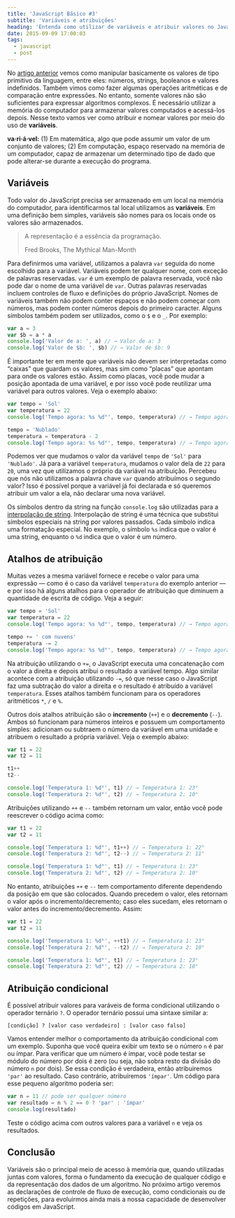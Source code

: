 ```yaml
---
title: 'JavaScript Básico #3'
subtitle: 'Variáveis e atribuições'
heading: 'Entenda como utilizar de variáveis e atribuir valores no JavaScript.'
date: 2015-09-09 17:00:03
tags:
  - javascript
  - post
---
```


No [artigo anterior](https://maxroecker.github.io/posts/2015-09-01-javascript-basico-2/) vemos como manipular basicamente os valores de tipo primitivo da linguagem, entre eles: números, strings, booleanos e valores indefinidos. Também vimos como fazer algumas operações aritméticas e de comparação entre expressões. No entanto, somente valores não são suficientes para expressar algoritmos complexos. É necessário utilizar a memória do computador para armazenar valores computados e acessá-los depois. Nesse texto vamos ver como atribuir e nomear valores por meio do uso de **variáveis**.

<aside>
<p>
<strong>va·ri·á·vel:</strong> (1) Em matemática, algo que pode assumir um valor de um conjunto de valores; (2) Em computação, espaço reservado na memória de um computador, capaz de armazenar um determinado tipo de dado que pode alterar-se durante a execução do programa.
</p>
</aside>

## Variáveis

Todo valor do JavaScript precisa ser armazenado em um local na memória do computador, para identificarmos tal local utilizamos as **variáveis**. Em uma definição bem simples, variáveis são nomes para os locais onde os valores são armazenados.

<blockquote>
  <p>
    A representação é a essência da programação.
  </p>
  <footer>Fred Brooks, The Mythical Man-Month</footer>
</blockquote>

Para definirmos uma variável, utilizamos a palavra `var` seguida do nome escolhido para a variável. Variáveis podem ter qualquer nome, com exceção de palavras reservadas. `var` é um exemplo de palavra reservada, você não pode dar o nome de uma variável de `var`. Outras palavras reservadas incluem controles de fluxo e definições do próprio JavaScript. Nomes de variáveis também não podem conter espaços e não podem começar com números, mas podem conter números depois do primeiro caracter. Alguns símbolos também podem ser utilizados, como o `$` e o `_`. Por exemplo:

```js
var a = 3
var $b = a * a
console.log('Valor de a: ', a) // → Valor de a: 3
console.log('Valor de $b: ', $b) // → Valor de $b: 9
```

É importante ter em mente que variáveis não devem ser interpretadas como “caixas” que guardam os valores, mas sim como “placas” que apontam para onde os valores estão. Assim como placas, você pode mudar a posição apontada de uma variável, e por isso você pode reutilizar uma variável para outros valores. Veja o exemplo abaixo:

```js
var tempo = 'Sol'
var temperatura = 22
console.log('Tempo agora: %s %d°', tempo, temperatura) // → Tempo agora: Sol 22°

tempo = 'Nublado'
temperatura = temperatura - 2
console.log('Tempo agora: %s %d°', tempo, temperatura) // → Tempo agora: Nublado 20°
```

Podemos ver que mudamos o valor da variável `tempo` de `'Sol'` para `'Nublado'`. Já para a variável `temperatura`, mudamos o valor dela de `22` para `20`, uma vez que utilizamos o próprio da variável na atribuição. Percebeu que nós não utilizamos a palavra chave `var` quando atribuímos o segundo valor? Isso é possível porque a variável já foi declarada e só queremos atribuir um valor a ela, não declarar uma nova variável.

<aside>
<p>
Os símbolos dentro da string na função <code>console.log</code> são utilizadas para a <a href="https://en.wikipedia.org/wiki/String_interpolation">interpolação de string</a>. Interpolação de string é uma técnica que substitui símbolos especiais na string por valores passados. Cada símbolo indica uma formatação especial. No exemplo, o símbolo <code>%s</code> indica que o valor é uma string, enquanto o <code>%d</code> indica que o valor é um número.
</p>
</aside>

## Atalhos de atribuição

Muitas vezes a mesma variável fornece e recebe o valor para uma expressão — como é o caso da variável `temperatura` do exemplo anterior — e por isso há alguns atalhos para o operador de atribuição que diminuem a quantidade de escrita de código. Veja a seguir:

```js
var tempo = 'Sol'
var temperatura = 22
console.log('Tempo agora: %s %d°', tempo, temperatura) // → Tempo agora: Sol 22°

tempo += ' com nuvens'
temperatura -= 2
console.log('Tempo agora: %s %d°', tempo, temperatura) // → Tempo agora: Sol com nuvens 20°
```

Na atribuição utilizando o `+=`, o JavaScript executa uma concatenação com o valor a direita e depois atribui o resultado a variável tempo. Algo similar acontece com a atribuição utilizando `-=`, só que nesse caso o JavaScript faz uma subtração do valor a direita e o resultado é atribuído a variável `temperatura`. Esses atalhos também funcionam para os operadores aritméticos `*`, `/` e `%`.

Outros dois atalhos atribuição são o **incremento** (`++`) e o **decremento** (`--`). Ambos só funcionam para números inteiros e possuem um comportamento simples: adicionam ou subtraem o número da variável em uma unidade e atribuem o resultado a própria variável. Veja o exemplo abaixo:

```js
var t1 = 22
var t2 = 11

t1++
t2--

console.log('Temperatura 1: %d°', t1) // → Temperatura 1: 23°
console.log('Temperatura 2: %d°', t2) // → Temperatura 2: 10°
```

Atribuições utilizando `++` e `--` também retornam um valor, então você pode reescrever o código acima como:

```js
var t1 = 22
var t2 = 11

console.log('Temperatura 1: %d°', t1++) // → Temperatura 1: 22°
console.log('Temperatura 2: %d°', t2--) // → Temperatura 2: 11°

console.log('Temperatura 1: %d°', t1) // → Temperatura 1: 23°
console.log('Temperatura 2: %d°', t2) // → Temperatura 2: 10°
```

No entanto, atribuições `++` e `--` tem comportamento diferente dependendo da posição em que são colocados. Quando precedem o valor, eles retornam o valor após o incremento/decremento; caso eles sucedam, eles retornam o valor antes do incremento/decremento. Assim:

```js
var t1 = 22
var t2 = 11

console.log('Temperatura 1: %d°', ++t1) // → Temperatura 1: 23°
console.log('Temperatura 2: %d°', --t2) // → Temperatura 2: 10°

console.log('Temperatura 1: %d°', t1) // → Temperatura 1: 23°
console.log('Temperatura 2: %d°', t2) // → Temperatura 2: 10°
```

## Atribuição condicional

É possível atribuir valores para varáveis de forma condicional utilizando o operador ternário `?`. O operador ternário possui uma sintaxe similar a:

```
[condição] ? [valor caso verdadeiro] : [valor caso falso]
```

Vamos entender melhor o comportamento da atribuição condicional com um exemplo. Suponha que você queira exibir um texto se o número `n` é par ou ímpar. Para verificar que um número é ímpar, você pode testar se módulo do número por dois é zero (ou seja, não sobra resto da divisão do número `n` por dois). Se essa condição é verdadeira, então atribuiremos `'par'` ao resultado. Caso contrário, atribuíremos `'ímpar'`. Um código para esse pequeno algoritmo poderia ser:

```js
var n = 11 // pode ser qualquer número
var resultado = n % 2 == 0 ? 'par' : 'ímpar'
console.log(resultado)
```

Teste o código acima com outros valores para a variável `n` e veja os resultados.

## Conclusão

Variáveis são o principal meio de acesso à memória que, quando utilizadas juntas com valores, forma o fundamento da execução de qualquer código e da representação dos dados de um algoritmo. No próximo artigo veremos as declarações de controle de fluxo de execução, como condicionais ou de repetições, para evoluirmos ainda mais a nossa capacidade de desenvolver códigos em JavaScript.
